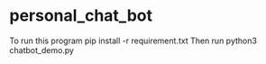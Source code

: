# personal_chat_bot
To run this program
pip install -r requirement.txt
Then run
python3 chatbot_demo.py
